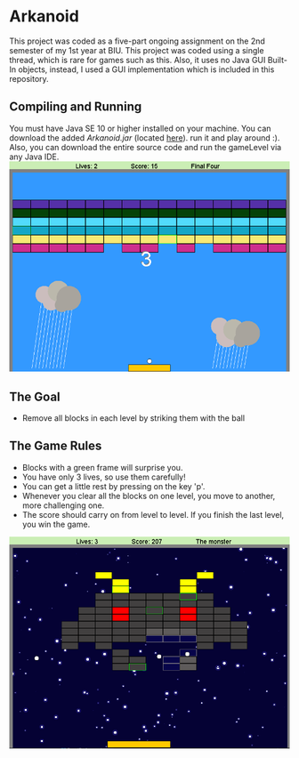 
# Arkanoid

This project was coded as a five-part ongoing assignment on the 2nd semester of my 1st year at BIU.
This project was coded using a single thread, which is rare for games such as this. Also, it uses no Java GUI Built-In objects, instead, I used a GUI implementation which is included in this repository.

## Compiling and Running
You must have Java SE 10 or higher installed on your machine.
You can download the added _Arkanoid.jar_ (located [here](https://github.com/matanmkl/Arkanoid/tree/master/out/artifacts/Arkanoid "This path skips through empty directories")). run it and play around :).
Also, you can download the entire source code and run the gameLevel via any Java IDE.
![Arkanoid Game](https://github.com/giligutfeld/Arkanoid/blob/38c8a2a72698a56118babbad119d8e23964d5f3b/Final_four.png)

## The Goal
-	Remove all blocks in each level by striking them with the ball

## The Game Rules
-	Blocks with a green frame will surprise you.
- You have only 3 lives, so use them carefully!
-  You can get a little rest by pressing on the key 'p'.
- Whenever you clear all the blocks on one level, you move to another, more challenging one. 
- The score should carry on from level to level. If you finish the last level, you win the game.

![Arkanoid Game](https://github.com/giligutfeld/Arkanoid/blob/b50c27ec07252bad197941fa153824097facbe4f/The_monster.png)
